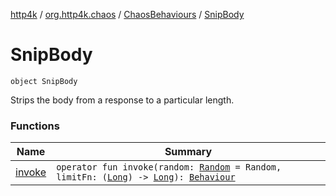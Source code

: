 [http4k](../../../index.md) / [org.http4k.chaos](../../index.md) / [ChaosBehaviours](../index.md) / [SnipBody](./index.md)

# SnipBody

`object SnipBody`

Strips the body from a response to a particular length.

### Functions

| Name | Summary |
|---|---|
| [invoke](invoke.md) | `operator fun invoke(random: `[`Random`](https://kotlinlang.org/api/latest/jvm/stdlib/kotlin.random/-random/index.html)` = Random, limitFn: (`[`Long`](https://kotlinlang.org/api/latest/jvm/stdlib/kotlin/-long/index.html)`) -> `[`Long`](https://kotlinlang.org/api/latest/jvm/stdlib/kotlin/-long/index.html)`): `[`Behaviour`](../../-behaviour.md) |
